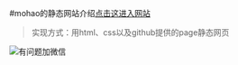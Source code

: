 #mohao的静态网站介绍[点击这进入网站](https://h539251932.github.io/mohao.github.io/)
>实现方式：用html、css以及github提供的page静态网页

![有问题加微信](https://mohao99.coding.net/p/HH/d/HTML/git/raw/master/%E5%9B%BE%E7%89%87/%E5%BE%AE%E4%BF%A12.jpg?download=true)
